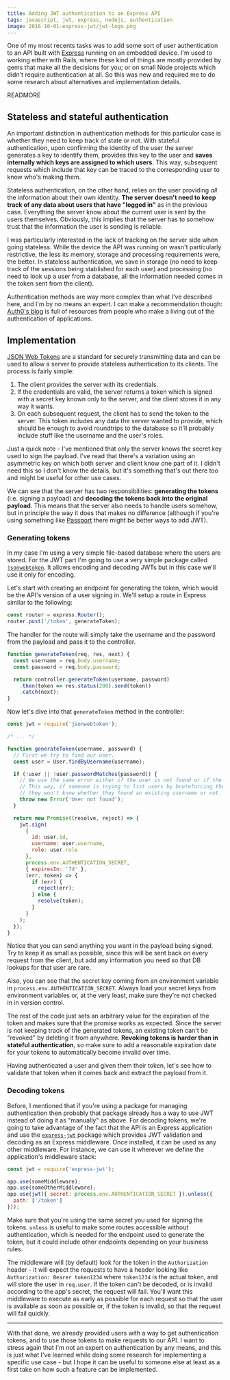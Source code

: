 ```yaml
---
title: Adding JWT authentication to an Express API
tags: javascript, jwt, express, nodejs, authentication
image: 2016-10-01-express-jwt/jwt-logo.png
---
```


One of my most recents tasks was to add some sort of user authentication to an API built with [Express](https://expressjs.com/) running on an embedded device. I'm used to working either with Rails, where these kind of things are mostly provided by gems that make all the decisions for you; or on small Node projects which didn't require authentication at all. So this was new and required me to do some research about alternatives and implementation details.

READMORE

## Stateless and stateful authentication

An important distinction in authentication methods for this particular case is whether they need to keep track of state or not. With stateful authentication, upon confirming the identity of the user the server generates a key to identify them, provides this key to the user and **saves internally which keys are assigned to which users**. This way, subsequent requests which include that key can be traced to the corresponding user to know who's making them.

Stateless authentication, on the other hand, relies on the user providing *all* the information about their own identity. **The server doesn't need to keep track of any data about users that have "logged in"** as in the previous case. Everything the server know about the current user is sent by the users themselves. Obviously, this implies that the server has to somehow trust that the information the user is sending is reliable.

I was particularly interested in the lack of tracking on the server side when going stateless. While the device the API was running on wasn't particularly restrictive, the less its memory, storage and processing requirements were, the better. In stateless authentication, we save in storage (no need to keep track of the sessions being stablished for each user) and processing (no need to look up a user from a database, all the information needed comes in the token sent from the client).

Authentication methods are way more complex than what I've described here, and I'm by no means an expert. I can make a recommendation though: [Auth0's blog](https://auth0.com/blog/) is full of resources from people who make a living out of the authentication of applications.

## Implementation

[JSON Web Tokens](https://jwt.io/) are a standard for securely transmitting data and can be used to allow a server to provide stateless authentication to its clients. The process is fairly simple:

1. The client provides the server with its credentials.
2. If the credentials are valid, the server returns a token which is signed with a secret key known only to the server, and the client stores it in any way it wants.
3. On each subsequent request, the client has to send the token to the server. This token includes any data the server wanted to provide, which should be enough to avoid roundtrips to the database so it'll probably include stuff like the username and the user's roles.

Just a quick note - I've mentioned that only the server knows the secret key used to sign the payload. I've read that there's a variation using an asymmetric key on which both server and client know one part of it. I didn't need this so I don't know the details, but it's something that's out there too and might be useful for other use cases.

We can see that the server has two responsibilities: **generating the tokens** (i.e. signing a payload) and **decoding the tokens back into the original payload**. This means that the server also needs to handle users somehow, but in principle the way it does that makes no difference (although if you're using something like [Passport](https://www.npmjs.com/package/passport) there might be better ways to add JWT).

### Generating tokens

In my case I'm using a very simple file-based database where the users are stored. For the JWT part I'm going to use a very simple package called [`jsonwebtoken`](https://www.npmjs.com/package/jsonwebtoken). It allows encoding and decoding JWTs but in this case we'll use it only for encoding.

Let's start with creating an endpoint for generating the token, which would be the API's version of a user signing in. We'll setup a route in Express similar to the following:

```js
const router = express.Router();
router.post('/token', generateToken);
```

The handler for the route will simply take the username and the password from the payload and pass it to the controller.

```js
function generateToken(req, res, next) {
  const username = req.body.username;
  const password = req.body.password;

  return controller.generateToken(username, password)
    .then(token => res.status(200).send(token))
    .catch(next);
}
```

Now let's dive into that `generateToken` method in the controller:

```js
const jwt = require('jsonwebtoken');

/* ... */

function generateToken(username, password) {
  // First we try to find our user.
  const user = User.findByUsername(username);

  if (!user || !user.passwordMatches(password)) {
    // We use the same error either if the user is not found or if the password doesn't match.
    // This way, if someone is trying to list users by bruteforcing the authentication endpoint,
    // they won't know whether they found an existing username or not.
    throw new Error('User not found');
  }

  return new Promise((resolve, reject) => {
    jwt.sign(
      {
        id: user.id,
        username: user.username,
        role: user.role
      },
      process.env.AUTHENTICATION_SECRET,
      { expiresIn: '7d' },
      (err, token) => {
        if (err) {
          reject(err);
        } else {
          resolve(token);
        }
      }
    );
  });
}
```

Notice that you can send anything you want in the payload being signed. Try to keep it as small as possible, since this will be sent back on every request from the client, but add any information you need so that DB lookups for that user are rare.

Also, you can see that the secret key coming from an environment variable in `process.env.AUTHENTICATION_SECRET`. Always load your secret keys from environment variables or, at the very least, make sure they're not checked in in version control.

The rest of the code just sets an arbitrary value for the expiration of the token and makes sure that the promise works as expected. Since the server is not keeping track of the generated tokens, an existing token can't be "revoked" by deleting it from anywhere. **Revoking tokens is harder than in stateful authentication**, so make sure to add a reasonable expiration date for your tokens to automatically become invalid over time.

Having authenticated a user and given them their token, let's see how to validate that token when it comes back and extract the payload from it.

### Decoding tokens

Before, I mentioned that if you're using a package for managing authentication then probably that package already has a way to use JWT instead of doing it as "manually" as above. For decoding tokens, we're going to take advantage of the fact that the API is an Express application and use the [`express-jwt`](https://github.com/auth0/express-jwt) package which provides JWT validation and decoding as an Express middleware. Once installed, it can be used as any other middleware. For instance, we can use it wherever we define the application's middleware stack:

```js
const jwt = require('express-jwt');

app.use(someMiddleware);
app.use(someOtherMiddleware);
app.use(jwt({ secret: process.env.AUTHENTICATION_SECRET }).unless({
  path: ['/token']
}));
```

Make sure that you're using the same secret you used for signing the tokens. `unless` is useful to make some routes accessible without authentication, which is needed for the endpoint used to generate the token, but it could include other endpoints depending on your business rules.

The middleware will (by default) look for the token in the `Authorization` header - it will expect the requests to have a header looking like `Authorization: Bearer token1234` where `token1234` is the actual token, and will store the user in `req.user`. If the token can't be decoded, or is invalid according to the app's secret, the request will fail. You'll want this middleware to execute as early as possible for each request so that the user is available as soon as possible or, if the token is invalid, so that the request will fail quickly.

---

With that done, we already provided users with a way to get authentication tokens, and to use those tokens to make requests to our API. I want to stress again that I'm not an expert on authentication by any means, and this is just what I've learned while doing some research for implementing a specific use case - but I hope it can be useful to someone else at least as a first take on how such a feature can be implemented.
